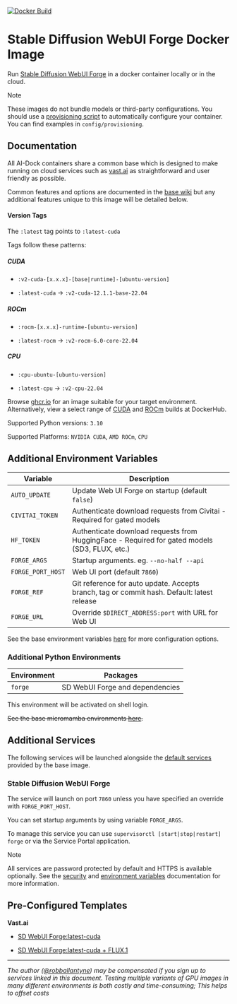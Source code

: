 [![Docker Build](https://github.com/ai-dock/stable-diffusion-webui-forge/actions/workflows/docker-build.yml/badge.svg)](https://github.com/ai-dock/stable-diffusion-webui-forge/actions/workflows/docker-build.yml)

# Stable Diffusion WebUI Forge Docker Image

Run [Stable Diffusion WebUI Forge](https://github.com/lllyasviel/stable-diffusion-webui-forge) in a docker container locally or in the cloud.

>[!NOTE]  
>These images do not bundle models or third-party configurations. You should use a [provisioning script](https://github.com/ai-dock/base-image/wiki/4.0-Running-the-Image#provisioning-script) to automatically configure your container. You can find examples in `config/provisioning`.

## Documentation

All AI-Dock containers share a common base which is designed to make running on cloud services such as [vast.ai](https://link.ai-dock.org/vast.ai) as straightforward and user friendly as possible.

Common features and options are documented in the [base wiki](https://github.com/ai-dock/base-image/wiki) but any additional features unique to this image will be detailed below.


#### Version Tags

The `:latest` tag points to `:latest-cuda`

Tags follow these patterns:

##### _CUDA_
- `:v2-cuda-[x.x.x]-[base|runtime]-[ubuntu-version]`

- `:latest-cuda` &rarr; `:v2-cuda-12.1.1-base-22.04`

##### _ROCm_
- `:rocm-[x.x.x]-runtime-[ubuntu-version]`

- `:latest-rocm` &rarr; `:v2-rocm-6.0-core-22.04`

##### _CPU_
- `:cpu-ubuntu-[ubuntu-version]`

- `:latest-cpu` &rarr; `:v2-cpu-22.04` 

Browse [ghcr.io](https://github.com/ai-dock/stable-diffusion-webui-forge/pkgs/container/stable-diffusion-webui-forge) for an image suitable for your target environment. Alternatively, view a select range of [CUDA](https://hub.docker.com/r/aidockorg/stable-diffusion-webui-forge-cuda) and [ROCm](https://hub.docker.com/r/aidockorg/stable-diffusion-webui-forge-rocm) builds at DockerHub.

Supported Python versions: `3.10`

Supported Platforms: `NVIDIA CUDA`, `AMD ROCm`, `CPU`

## Additional Environment Variables

| Variable                 | Description |
| ------------------------ | ----------- |
| `AUTO_UPDATE`            | Update Web UI Forge on startup (default `false`) |
| `CIVITAI_TOKEN`          | Authenticate download requests from Civitai - Required for gated models |
| `HF_TOKEN`               | Authenticate download requests from HuggingFace - Required for gated models (SD3, FLUX, etc.) |
| `FORGE_ARGS`             | Startup arguments. eg. `--no-half --api` |
| `FORGE_PORT_HOST`        | Web UI port (default `7860`) |
| `FORGE_REF`              | Git reference for auto update. Accepts branch, tag or commit hash. Default: latest release |
| `FORGE_URL`              | Override `$DIRECT_ADDRESS:port` with URL for Web UI |

See the base environment variables [here](https://github.com/ai-dock/base-image/wiki/2.0-Environment-Variables) for more configuration options.

### Additional Python Environments

| Environment    | Packages |
| -------------- | ----------------------------------------- |
| `forge`        | SD WebUI Forge and dependencies |

This environment will be activated on shell login.

~~See the base micromamba environments [here](https://github.com/ai-dock/base-image/wiki/1.0-Included-Software#installed-micromamba-environments).~~


## Additional Services

The following services will be launched alongside the [default services](https://github.com/ai-dock/base-image/wiki/1.0-Included-Software) provided by the base image.

### Stable Diffusion WebUI Forge

The service will launch on port `7860` unless you have specified an override with `FORGE_PORT_HOST`.

You can set startup arguments by using variable `FORGE_ARGS`.

To manage this service you can use `supervisorctl [start|stop|restart] forge` or via the Service Portal application.

>[!NOTE]
>All services are password protected by default and HTTPS is available optionally. See the [security](https://github.com/ai-dock/base-image/wiki#security) and [environment variables](https://github.com/ai-dock/base-image/wiki/2.0-Environment-Variables) documentation for more information.


## Pre-Configured Templates

**Vast.​ai**

- [SD WebUI Forge:latest-cuda](https://link.ai-dock.org/template-vast-sd-webui-forge)

- [SD WebUI Forge:latest-cuda + FLUX.1](https://link.ai-dock.org/template-vast-webui-forge-flux)

---

_The author ([@robballantyne](https://github.com/robballantyne)) may be compensated if you sign up to services linked in this document. Testing multiple variants of GPU images in many different environments is both costly and time-consuming; This helps to offset costs_
